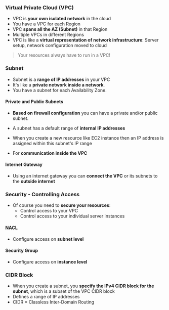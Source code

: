 ### Virtual Private Cloud (VPC)

* VPC is **your own isolated network** in the cloud
* You have a VPC for each Region
* VPC **spans all the AZ (Subnet)** in that Region
* Multiple VPCs in different Regions
* VPC is like a **virtual representation of network infrastructure**: Server setup, network configuration moved to cloud
> Your resources always have to run in a VPC!

### Subnet
* Subnet is a **range of IP addresses** in your VPC
* It's like a **private network inside a network**.
* You have a subnet for each Availability Zone.

#### Private and Public Subnets
* **Based on firewall configuration** you can have a private and/or public subnet.

* A subnet has a default range of **internal IP addresses**
* When you create a new resource like EC2 instance then an IP
address is assigned within this subnet's IP range
* For **communication inside the VPC**

#### Internet Gateway
* Using an internet gateway you can **connect the VPC** or its subnets to the **outside internet**

### Security - Controlling Access
* Of course you need to **secure your resources**:
    * Control access to your VPC
    * Control access to your individual server instances

#### NACL
* Configure access on **subnet level**

#### Security Group
* Configure access on **instance level**

### CIDR Block
* When you create a subnet, you **specify the IPv4 CIDR block for the subnet**, which is a subset of the VPC CIDR block
* Defines a range of IP addresses
* CIDR = Classless Inter-Domain Routing